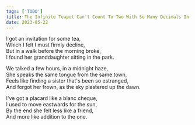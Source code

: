 ```yaml
---
tags: ['TODO']
title: The Infinite Teapot Can't Count To Two With So Many Decimals In The Way
date: 2023-05-22
---
```


I got an invitation for some tea,  
Which I felt I must firmly decline,  
But in a walk before the morning broke,  
I found her granddaughter sitting in the park.

We talked a few hours, in a midnight haze,  
She speaks the same tongue from the same town,  
Feels like finding a sister that's been so estranged,  
And forgot her frown, as the sky plastered up the dawn.

I've got a placard like a blanc cheque,  
I used to move eastwards for the sun,  
By the end she felt less like a friend,  
And more like addition to the one.
